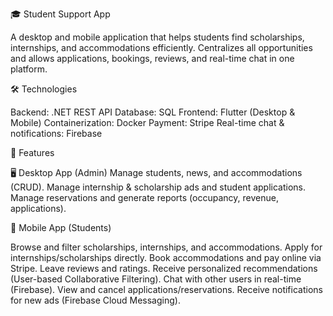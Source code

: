 🎓 Student Support App

A desktop and mobile application that helps students find scholarships, internships, and accommodations efficiently. 
Centralizes all opportunities and allows applications, bookings, reviews, and real-time chat in one platform.

🛠 Technologies

Backend: .NET REST API
Database: SQL
Frontend: Flutter (Desktop & Mobile)
Containerization: Docker
Payment: Stripe
Real-time chat & notifications: Firebase

🚀 Features

🖥 Desktop App (Admin)
Manage students, news, and accommodations (CRUD).
Manage internship & scholarship ads and student applications.
Manage reservations and generate reports (occupancy, revenue, applications).

📱 Mobile App (Students)

Browse and filter scholarships, internships, and accommodations.
Apply for internships/scholarships directly.
Book accommodations and pay online via Stripe.
Leave reviews and ratings.
Receive personalized recommendations (User-based Collaborative Filtering).
Chat with other users in real-time (Firebase).
View and cancel applications/reservations.
Receive notifications for new ads (Firebase Cloud Messaging).
